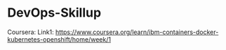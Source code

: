 # DevOps-Skillup

Coursera:
Link1: https://www.coursera.org/learn/ibm-containers-docker-kubernetes-openshift/home/week/1

